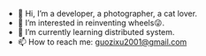 - 👋 Hi, I’m a developer, a photographer, a cat lover. 
- 👀 I’m interested in reinventing wheels😜. 
- 🌱 I’m currently learning distributed system.
- 📫 How to reach me: guozixu2001@gmail.com

<!---
guozixu2001/guozixu2001 is a ✨ special ✨ repository because its `README.md` (this file) appears on your GitHub profile.
You can click the Preview link to take a look at your changes.
--->
